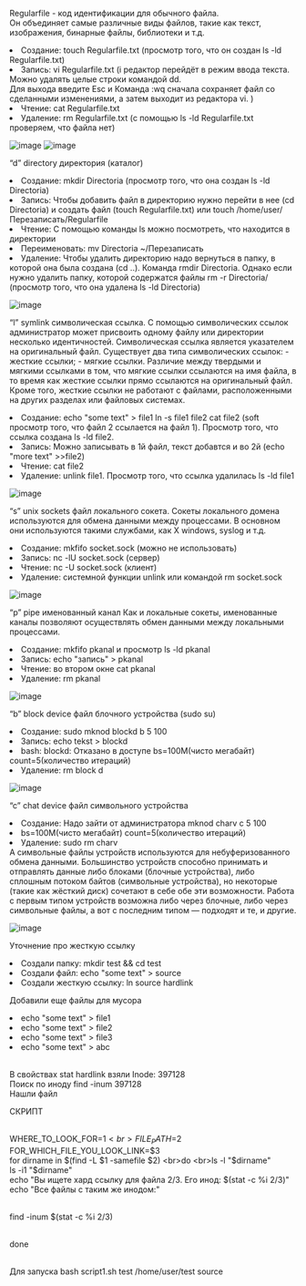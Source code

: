 Regularfile - код идентификации для обычного файла. <br> Он объединяет самые различные виды файлов, такие как текст, изображения, бинарные файлы, библиотеки и т.д. 
<li>Создание: touch Regularfile.txt (просмотр того, что он создан ls -ld Regularfile.txt)
<li>Запись: vi Regularfile.txt (i редактор перейдёт в режим ввода текста. Можно удалять целые строки командой dd.<br> Для выхода введите Esc и Команда :wq сначала сохраняет файл со сделанными изменениями, а затем выходит из редактора vi. )
<li>Чтение: cat Regularfile.txt
<li>Удаление: rm Regularfile.txt (с помощью ls -ld Regularfile.txt проверяем, что файла нет)

![image](https://user-images.githubusercontent.com/40539112/151754446-99f2fb09-dda7-4d35-923d-e0e45f51e997.png)
![image](https://user-images.githubusercontent.com/40539112/151754997-71c88688-e57a-42a3-af85-d7494421f6ea.png)

  “d” directory директория (каталог) 
<li>Создание: mkdir Directoria (просмотр того, что она создан ls -ld Directoria)
<li>Запись: Чтобы добавить файл в директорию нужно перейти в нее (cd Directoria) и создать файл (touch Regularfile.txt) или touch /home/user/Перезаписать/Regularfile
<li>Чтение: С помощью команды ls можно посмотреть, что находится в директории
<li>Переименовать: mv Directoria ~/Перезаписать
<li>Удаление: Чтобы удалить директорию надо вернуться в папку, в которой она была создана (cd ..). Команда rmdir Directoria. Однако если нужно удалить папку, которой содержатся файлы rm -r  Directoria/ (просмотр того, что она удалена ls -ld Directoria)

![image](https://user-images.githubusercontent.com/40539112/151755836-590f6c2e-809d-488e-bbce-4c3129f4e74d.png)

“l” symlink символическая ссылка. С помощью символических ссылок администратор может присвоить одному файлу или директории несколько идентичностей. Символическая ссылка является указателем на оригинальный файл. Существует два типа символических ссылок: - жесткие ссылки; - мягкие ссылки.
Различие между твердыми и мягкими ссылками в том, что мягкие ссылки ссылаются на имя файла, в то время как жесткие ссылки прямо ссылаются на оригинальный файл. Кроме того, жесткие ссылки не работают с файлами, расположенными на других разделах или файловых системах. 
<li>Создание: echo "some text" > file1 ln -s file1 file2 cat file2 (soft просмотр того, что файл 2 ссылается на файл 1). Просмотр того, что ссылка создана ls -ld file2.
<li>Запись: Можно записывать в 1й файл, текст добавтся и во 2й (echo "more text" >>file2)

<li>Чтение: cat file2
<li>Удаление: unlink file1. Просмотр того, что ссылка удалилась ls -ld file1
  
![image](https://user-images.githubusercontent.com/40539112/151756594-d2a8dc42-04e0-400c-9b4a-9080b70a6065.png)

“s” unix sockets файл локального сокета. Сокеты локального домена используются для обмена данными между процессами. В основном они используются такими службами, как X windows, syslog и т.д. 
<li>Создание: mkfifo socket.sock (можно не использовать)
<li>Запись: nc -lU socket.sock (сервер)
<li>Чтение: nc -U socket.sock (клиент)
<li>Удаление: системной функции unlink или командой rm socket.sock
  
![image](https://user-images.githubusercontent.com/40539112/151758052-671b7f9d-43a5-44dd-91e7-fb673c4568f5.png)

  “p” pipe именованный канал Как и локальные сокеты, именованные каналы позволяют осуществлять обмен данными между локальными процессами.
<li>Создание: mkfifo pkanal и просмотр ls -ld pkanal
<li>Запись: echo "запись" > pkanal
<li>Чтение: во втором окне cat pkanal
<li>Удаление: rm pkanal

![image](https://user-images.githubusercontent.com/40539112/151757565-3896e3bb-86d6-4d35-bd4f-93a30b9791f4.png)
  
  “b” block device файл блочного устройства (sudo su)
<li>Создание: sudo mknod blockd b 5 100
<li>Запись: echo tekst > blockd
<li>bash: blockd: Отказано в доступе
bs=100M(чисто мегабайт) count=5(количество итераций)
<li>Удаление: rm block	d
  
![image](https://user-images.githubusercontent.com/40539112/151758430-ff9bde42-d4d1-4b7b-b612-e48dec1418f1.png)
  
 “c” chat device файл символьного устройства 
<li>Создание: Надо зайти от администратора mknod charv c 5 100
<li>bs=100M(чисто мегабайт) count=5(количество итераций)

<li>Удаление: sudo rm charv
<br>А символьные файлы устройств используются для небуферизованного обмена данными. Большинство устройств способно принимать и отправлять данные либо блоками (блочные устройства), либо сплошным потоком байтов (символьные устройства), но некоторые (такие как жёсткий диск) сочетают в себе обе эти возможности. Работа с первым типом устройств возможна либо через блочные, либо через символьные файлы, а вот с последним типом — подходят и те, и другие. 
  
![image](https://user-images.githubusercontent.com/40539112/151758655-98e351a3-08f8-4c27-8060-f42fe2c9ccbc.png)
  
 Уточнение про жесткую ссылку
<li>Создали папку: mkdir test && cd test
<li>Создали файл: echo "some text" > source
<li>Создали жесткую ссылку: ln source hardlink

Добавили еще файлы для мусора
<li>echo "some text" > file1
<li>echo "some text" > file2
<li>echo "some text" > file3
<li>echo "some text" > abc

<br>В свойствах stat hardlink взяли Inode: 397128
<br>Поиск по иноду find -inum 397128
<br>Нашли файл


СКРИПТ

<br>WHERE_TO_LOOK_FOR=$1
<br>FILE_PATH=$2
<br>FOR_WHICH_FILE_YOU_LOOK_LINK=$3
<br>for dirname in $(find -L $1 -samefile $2)
<br>do
<br>ls -l "$dirname"
<br>ls -i1 "$dirname"
<br>echo "Вы ищете хард ссылку для файла $2/$3. Его инод: $(stat -c %i $2/$3)"
<br>echo "Все файлы с таким же инодом:"

<br>find -inum $(stat -c %i $2/$3)

<br>done

<br>Для запуска bash script1.sh test /home/user/test source
  
  <h2></h2>
